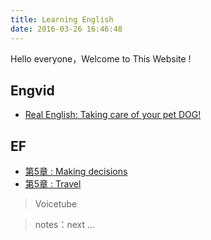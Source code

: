 ```yaml
---
title: Learning English
date: 2016-03-26 16:46:48
---
```


Hello everyone，Welcome to This Website !

## Engvid

- [Real English: Taking care of your pet DOG!][v1]  

[v1]: /2017/11/02/engvid-Taking-care-of-your-pet/

## EF

- [第5章 : Making decisions][f1]
- [第5章 : Travel][f2]

[f1]: /2017/06/19/ef-l5u2-Making-Decisions/
[f2]: /2017/06/14/ef-l5u1-Travel/

> Voicetube

> notes：next ... 
